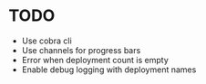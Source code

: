 # TODO

* Use cobra cli
* Use channels for progress bars
* Error when deployment count is empty
* Enable debug logging with deployment names
